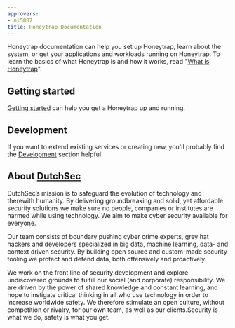 ```yaml
---
approvers:
- nl5887
title: Honeytrap Documentation
---
```


Honeytrap documentation can help you set up Honeytrap, learn about the system, or get your applications and workloads running on Honeytrap. To learn the basics of what Honeytrap is and how it works, read "[What is Honeytrap](/docs/concepts/overview/what-is-honeytrap/)".

## Getting started

[Getting started](/docs/getting-started/) can help you get a Honeytrap up and running.


## Development

If you want to extend existing services or creating new, you'll probably find the [Development](/docs/development/) section helpful.

## About [DutchSec](https://dutchsec.com/)

DutchSec’s mission is to safeguard the evolution of technology and therewith humanity. By delivering groundbreaking and solid, yet affordable security solutions we make sure no people, companies or institutes are harmed while using technology. We aim to make cyber security available for everyone.

Our team consists of boundary pushing cyber crime experts, grey hat hackers and developers specialized in big data, machine learning, data- and context driven security. By building open source and custom-made security tooling we protect and defend data, both offensively and proactively.

We work on the front line of security development and explore undiscovered grounds to fulfill our social (and corporate) responsibility. We are driven by the power of shared knowledge and constant learning, and hope to instigate critical thinking in all who use technology in order to increase worldwide safety. We therefore stimulate an open culture, without competition or rivalry, for our own team, as well as our clients.Security is what we do, safety is what you get.
